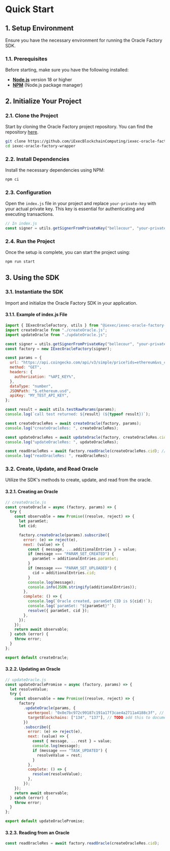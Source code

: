 # Quick Start

## 1. Setup Environment

Ensure you have the necessary environment for running the Oracle Factory SDK.

### **1.1. Prerequisites**

Before starting, make sure you have the following installed:

- [**Node.js**](https://nodejs.org/en/) version 18 or higher
- [**NPM**](https://docs.npmjs.com/) (Node.js package manager)

## 2. Initialize Your Project

### **2.1. Clone the Project**

Start by cloning the Oracle Factory project repository. You can find the repository [here](https://github.com/iExecBlockchainComputing/iexec-oracle-factory-wrapper).

```bash
git clone https://github.com/iExecBlockchainComputing/iexec-oracle-factory-wrapper
cd iexec-oracle-factory-wrapper
```

### **2.2. Install Dependencies**

Install the necessary dependencies using NPM:

```bash
npm ci
```

### **2.3. Configuration**

Open the `index.js` file in your project and replace `your-private-key` with your actual private key. This key is essential for authenticating and executing transactions.

```javascript
// In index.js
const signer = utils.getSignerFromPrivateKey("bellecour", "your-private-key");
```

### **2.4. Run the Project**

Once the setup is complete, you can start the project using:

```bash
npm run start
```

## 3. Using the SDK

### **3.1. Instantiate the SDK**

Import and initialize the Oracle Factory SDK in your application.

#### **3.1.1. Example of index.js File**

```javascript
import { IExecOracleFactory, utils } from "@iexec/iexec-oracle-factory-wrapper";
import createOracle from "./createOracle.js";
import updateOracle from "./updateOracle.js";

const signer = utils.getSignerFromPrivateKey("bellecour", "your-private-key");
const factory = new IExecOracleFactory(signer);

const params = {
  url: "https://api.coingecko.com/api/v3/simple/price?ids=ethereum&vs_currencies=usd",
  method: "GET",
  headers: {
    authorization: "%API_KEY%",
  },
  dataType: "number",
  JSONPath: "$.ethereum.usd",
  apiKey: "MY_TEST_API_KEY",
};

const result = await utils.testRawParams(params);
console.log(`call test returned: ${result} (${typeof result})`);

const createOracleRes = await createOracle(factory, params);
console.log("createOracleRes: ", createOracleRes);

const updateOracleRes = await updateOracle(factory, createOracleRes.cid);
console.log("updateOracleRes: ", updateOracleRes);

const readOracleRes = await factory.readOracle(createOracleRes.cid); // content ID C id
console.log("readOracleRes: ", readOracleRes);
```

### **3.2. Create, Update, and Read Oracle**

Utilize the SDK's methods to create, update, and read from the oracle.

#### **3.2.1. Creating an Oracle**

```javascript
// createOracle.js
const createOracle = async (factory, params) => {
  try {
    const observable = new Promise((resolve, reject) => {
      let paramSet;
      let cid;

      factory.createOracle(params).subscribe({
        error: (e) => reject(e),
        next: (value) => {
          const { message, ...additionalEntries } = value;
          if (message === "PARAM_SET_CREATED") {
            paramSet = additionalEntries.paramSet;
          }
          if (message === "PARAM_SET_UPLOADED") {
            cid = additionalEntries.cid;
          }
          console.log(message);
          console.info(JSON.stringify(additionalEntries));
        },
        complete: () => {
          console.log(`Oracle created, paramSet CID is ${cid}!`);
          console.log(`paramSet: "${paramSet}"`);
          resolve({ paramSet, cid });
        },
      });
    });
    return await observable;
  } catch (error) {
    throw error;
  }
};

export default createOracle;

```

#### **3.2.2. Updating an Oracle**

```javascript
// updateOracle.js
const updateOraclePromise = async (factory, params) => {
  let resolveValue;
  try {
    const observable = new Promise((resolve, reject) => {
      factory
        .updateOracle(params, {
          workerpool: "0x0e7bc972c99187c191a17f3cae4a2711a4188c3f", // TODO: specifier un WP par defaut (required)
          targetBlockchains: ["134", "137"], // TODO add this to documentation + BC supporté par OF (ross - chain) (optional - default 134 = bellecour)
        })
        .subscribe({
          error: (e) => reject(e),
          next: (value) => {
            const { message, ...rest } = value;
            console.log(message);
            if (message === "TASK_UPDATED") {
              resolveValue = rest;
            }
          },
          complete: () => {
            resolve(resolveValue);
          },
        });
    });
    return await observable;
  } catch (error) {
    throw error;
  }
};

export default updateOraclePromise;
```

#### **3.2.3. Reading from an Oracle**

```javascript
const readOracleRes = await factory.readOracle(createOracleRes.cid);
```
